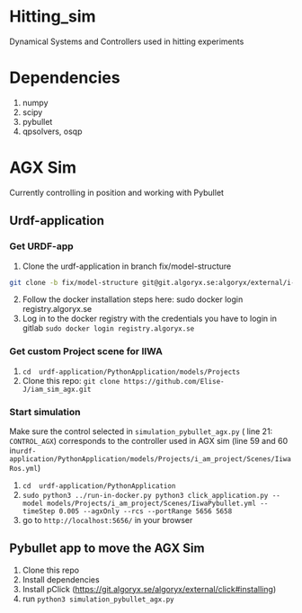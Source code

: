 # Hitting_sim
Dynamical Systems and Controllers used in hitting experiments

# Dependencies
1. numpy
2. scipy
3. pybullet
4. qpsolvers, osqp

# AGX Sim
Currently controlling in position and working with Pybullet

## Urdf-application
### Get URDF-app
1. Clone the urdf-application in branch fix/model-structure  
```bash
git clone -b fix/model-structure git@git.algoryx.se:algoryx/external/i-am/urdf-application.git
```
2. Follow the docker installation steps here: sudo docker login registry.algoryx.se
3. Log in to the docker registry with the credentials you have to login in gitlab `sudo docker login registry.algoryx.se`

### Get custom Project scene for IIWA
1. `cd  urdf-application/PythonApplication/models/Projects`
2. Clone this repo: `git clone https://github.com/Elise-J/iam_sim_agx.git`

### Start simulation

Make sure the control selected in `simulation_pybullet_agx.py` ( line 21: `CONTROL_AGX`) corresponds to the controller used in AGX sim (line 59 and 60 in`urdf-application/PythonApplication/models/Projects/i_am_project/Scenes/IiwaRos.yml`)

1. `cd  urdf-application/PythonApplication`
2. `sudo python3 ../run-in-docker.py python3 click_application.py --model models/Projects/i_am_project/Scenes/IiwaPybullet.yml --timeStep 0.005 --agxOnly --rcs --portRange 5656 5658`
3. go to `http://localhost:5656/` in your browser 

## Pybullet app to move the AGX Sim
1. Clone this repo
2. Install dependencies 
3. Install pClick (https://git.algoryx.se/algoryx/external/click#installing)
4. run `python3 simulation_pybullet_agx.py`